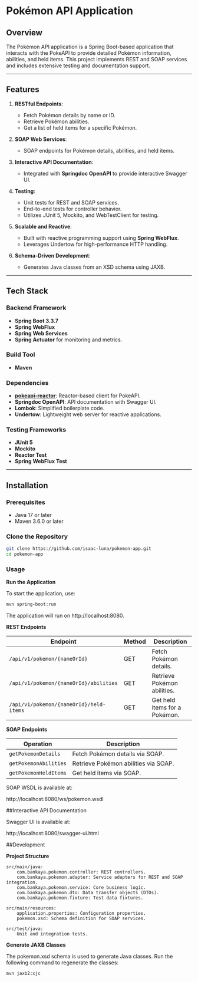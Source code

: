 # **Pokémon API Application**

## **Overview**
The Pokémon API application is a Spring Boot-based application that interacts with the PokeAPI to provide detailed Pokémon information, abilities, and held items. This project implements REST and SOAP services and includes extensive testing and documentation support.

---

## **Features**
1. **RESTful Endpoints**:
   - Fetch Pokémon details by name or ID.
   - Retrieve Pokémon abilities.
   - Get a list of held items for a specific Pokémon.

2. **SOAP Web Services**:
   - SOAP endpoints for Pokémon details, abilities, and held items.

3. **Interactive API Documentation**:
   - Integrated with **Springdoc OpenAPI** to provide interactive Swagger UI.

4. **Testing**:
   - Unit tests for REST and SOAP services.
   - End-to-end tests for controller behavior.
   - Utilizes JUnit 5, Mockito, and WebTestClient for testing.

5. **Scalable and Reactive**:
   - Built with reactive programming support using **Spring WebFlux**.
   - Leverages Undertow for high-performance HTTP handling.

6. **Schema-Driven Development**:
   - Generates Java classes from an XSD schema using JAXB.

---

## **Tech Stack**
### **Backend Framework**
- **Spring Boot 3.3.7**
- **Spring WebFlux**
- **Spring Web Services**
- **Spring Actuator** for monitoring and metrics.

### **Build Tool**
- **Maven**

### **Dependencies**
- **[pokeapi-reactor](https://github.com/SirSkaro/pokeapi-reactor/tree/master)**: Reactor-based client for PokeAPI.
- **Springdoc OpenAPI**: API documentation with Swagger UI.
- **Lombok**: Simplified boilerplate code.
- **Undertow**: Lightweight web server for reactive applications.

### **Testing Frameworks**
- **JUnit 5**
- **Mockito**
- **Reactor Test**
- **Spring WebFlux Test**

---

## **Installation**

### **Prerequisites**
- Java 17 or later
- Maven 3.6.0 or later

### **Clone the Repository**
```bash
git clone https://github.com/isaac-luna/pokemon-app.git
cd pokemon-app
```



### **Usage**

**Run the Application**

 To start the application, use:

```bash
mvn spring-boot:run
```

The application will run on http://localhost:8080.


**REST Endpoints**

| Endpoint                                           | Method | Description                              |
|----------------------------------------------------|--------|------------------------------------------|
| `/api/v1/pokemon/{nameOrId}`               | GET    | Fetch Pokémon details.                   |
| `/api/v1/pokemon/{nameOrId}/abilities`  | GET    | Retrieve Pokémon abilities.              |
| `/api/v1/pokemon/{nameOrId}/held-items` | GET    | Get held items for a Pokémon.            |


**SOAP Endpoints**

| Operation                         | Description                              |
|-----------------------------------|------------------------------------------|
| `getPokemonDetails`               | Fetch Pokémon details via SOAP.         |
| `getPokemonAbilities`             | Retrieve Pokémon abilities via SOAP.    |
| `getPokemonHeldItems`             | Get held items via SOAP.                |


SOAP WSDL is available at:

http://localhost:8080/ws/pokemon.wsdl

##Interactive API Documentation

Swagger UI is available at:

http://localhost:8080/swagger-ui.html

##Development

**Project Structure**

```plaintext
src/main/java:
    com.bankaya.pokemon.controller: REST controllers.
    com.bankaya.pokemon.adapter: Service adapters for REST and SOAP integration.
    com.bankaya.pokemon.service: Core business logic.
    com.bankaya.pokemon.dto: Data transfer objects (DTOs).
    com.bankaya.pokemon.fixture: Test data fixtures.

src/main/resources:
    application.properties: Configuration properties.
    pokemon.xsd: Schema definition for SOAP services.

src/test/java:
    Unit and integration tests.
```

**Generate JAXB Classes**

The pokemon.xsd schema is used to generate Java classes. Run the following command to regenerate the classes:

```bash
mvn jaxb2:xjc
```